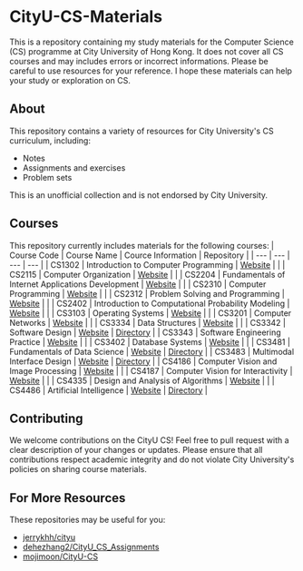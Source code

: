 # CityU-CS-Materials

This is a repository containing my study materials for the Computer Science (CS) programme at City University of Hong Kong. It does not cover all CS courses and may includes errors or incorrect informations. Please be careful to use resources for your reference. I hope these materials can help your study or exploration on CS.

## About
This repository contains a variety of resources for City University's CS curriculum, including:
- Notes
- Assignments and exercises
- Problem sets

This is an unofficial collection and is not endorsed by City University.

## Courses
This repository currently includes materials for the following courses:
| Course Code | Course Name | Cource Information | Repository |
| --- | --- | --- | --- |
| CS1302 | Introduction to Computer Programming | [Website](https://www.cityu.edu.hk/catalogue/ug/current/course/CS1302.htm) | |
| CS2115 | Computer Organization | [Website](https://www.cityu.edu.hk/catalogue/ug/current/course/CS2115.htm) |  |
| CS2204 | Fundamentals of Internet Applications Development | [Website](https://www.cityu.edu.hk/catalogue/ug/current/course/CS2204.htm) |  |
| CS2310 | Computer Programming | [Website](https://www.cityu.edu.hk/catalogue/ug/current/course/CS2310.htm) |  |
| CS2312 | Problem Solving and Programming | [Website](https://www.cityu.edu.hk/catalogue/ug/current/course/CS2312.htm) |  |
| CS2402 | Introduction to Computational Probability Modeling | [Website](https://www.cityu.edu.hk/catalogue/ug/current/course/CS2402.htm) |  |
| CS3103 | Operating Systems | [Website](https://www.cityu.edu.hk/catalogue/ug/current/course/CS3103.htm) |  |
| CS3201 | Computer Networks | [Website](https://www.cityu.edu.hk/catalogue/ug/current/course/CS3201.htm) |  |
| CS3334 | Data Structures | [Website](https://www.cityu.edu.hk/catalogue/ug/current/course/CS3334.htm) |  |
| CS3342 | Software Design | [Website](https://www.cityu.edu.hk/catalogue/ug/current/course/CS3342.htm) | [Directory](https://github.com/leoooliang/CityU-CS-Materials/tree/main/CS3342_Software_Design) |
| CS3343 | Software Engineering Practice | [Website](https://www.cityu.edu.hk/catalogue/ug/current/course/CS3343.htm) |  |
| CS3402 | Database Systems | [Website](https://www.cityu.edu.hk/catalogue/ug/current/course/CS3402.htm) |  |
| CS3481 | Fundamentals of Data Science | [Website](https://www.cityu.edu.hk/catalogue/ug/current/course/CS3481.htm) | [Directory](https://github.com/leoooliang/CityU-CS-Materials/tree/main/CS3481_Fundamentals_of_Data_Science) |
| CS3483 | Multimodal Interface Design | [Website](https://www.cityu.edu.hk/catalogue/ug/current/course/CS3483.htm) | [Directory](https://github.com/leoooliang/CityU-CS-Materials/tree/main/CS3483_Multimodal_Interface_Design) |
| CS4186 | Computer Vision and Image Processing | [Website](https://www.cityu.edu.hk/catalogue/ug/current/course/CS4186.htm) |  |
| CS4187 | Computer Vision for Interactivity | [Website](https://www.cityu.edu.hk/catalogue/ug/current/course/CS4187.htm) |  |
| CS4335 | Design and Analysis of Algorithms | [Website](https://www.cityu.edu.hk/catalogue/ug/current/course/CS4335.htm) |  |
| CS4486 | Artificial Intelligence | [Website](https://www.cityu.edu.hk/catalogue/ug/current/course/CS4486.htm) | [Directory](https://github.com/leoooliang/CityU-CS-Materials/tree/main/CS4486_Artificial_Intelligence) |

## Contributing
We welcome contributions on the CityU CS! Feel free to pull request with a clear description of your changes or updates. Please ensure that all contributions respect academic integrity and do not violate City University's policies on sharing course materials.

## For More Resources
These repositories may be useful for you:
- [jerrykhh/cityu](https://github.com/jerrykhh/cityu)
- [dehezhang2/CityU_CS_Assignments](https://github.com/dehezhang2/CityU_CS_Assignments)
- [mojimoon/CityU-CS](https://github.com/mojimoon/CityU-CS)
